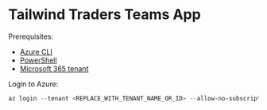 # Tailwind Traders Teams App

Prerequisites:

- [Azure CLI](https://docs.microsoft.com/cli/azure/install-azure-cli?WT.mc_id=m365-0000-dwahlin)
- [PowerShell](https://docs.microsoft.com/powershell/scripting/install/installing-powershell?view=powershell-7.1&WT.mc_id=m365-0000-dwahlin)
- [Microsoft 365 tenant](https://developer.microsoft.com/microsoft-365/dev-program?WT.mc_id=m365-0000-dwahlin)

Login to Azure:

```powershell
az login --tenant <REPLACE_WITH_TENANT_NAME_OR_ID> --allow-no-subscriptions
```

